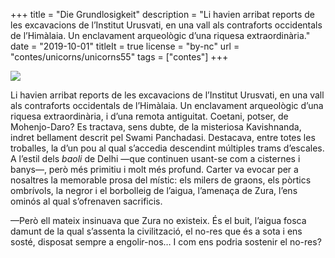 +++
title = "Die Grundlosigkeit"
description = "Li havien arribat reports de les excavacions de l’Institut Urusvati, en una vall als contraforts occidentals de l’Himàlaia. Un enclavament arqueològic d’una riquesa extraordinària."
date = "2019-10-01"
titleIt = true
license = "by-nc"
url = "contes/unicorns/unicorns55"
tags = ["contes"]
+++

<img class="emoji" src="/contes/unicorns/twemoji/1f6d5.svg" />

Li havien arribat reports de les excavacions de l’Institut Urusvati, en una vall als contraforts occidentals de l’Himàlaia. Un enclavament arqueològic d’una riquesa extraordinària, i d’una remota antiguitat. Coetani, potser, de Mohenjo-Daro? Es tractava, sens dubte, de la misteriosa Kavishnanda, indret bellament descrit pel Swami Panchadasi. Destacava, entre totes les troballes, la d’un pou al qual s’accedia descendint múltiples trams d’escales. A l’estil dels *baoli* de Delhi —que continuen usant-se com a cisternes i banys—, però més primitiu i molt més profund. Carter va evocar per a nosaltres la memorable prosa del místic: els milers de graons, els pòrtics ombrívols, la negror i el borbolleig de l’aigua, l’amenaça de Zura, l’ens ominós al qual s’ofrenaven sacrificis.

—Però ell mateix insinuava que Zura no existeix. És el buit, l’aigua fosca damunt de la qual s’assenta la civilització, el no-res que és a sota i ens sosté, disposat sempre a engolir-nos… I com ens podria sostenir el no-res?


